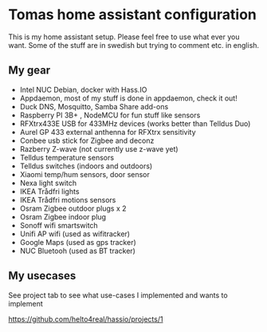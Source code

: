 # Tomas home assistant configuration
This is my home assistant setup. Please feel free to use what ever you want. Some of the stuff are in swedish but trying to comment etc. in english.

## My gear
- Intel NUC Debian, docker with Hass.IO
- Appdaemon, most of my stuff is done in appdaemon, check it out!
- Duck DNS, Mosquitto, Samba Share add-ons
- Raspberry PI 3B+ , NodeMCU for fun stuff like sensors
- RFXtrx433E USB for 433MHz devices (works better than Telldus Duo)
- Aurel GP 433 external anthenna for RFXtrx sensitivity
- Conbee usb stick for Zigbee and deconz
- Razberry Z-wave (not currently use z-wave yet)
- Telldus temperature sensors
- Telldus switches (indoors and outdoors)
- Xiaomi temp/hum sensors, door sensor
- Nexa light switch
- IKEA Trådfri lights 
- IKEA Trådfri motions sensors
- Osram Zigbee outdoor plugs x 2
- Osram Zigbee indoor plug
- Sonoff wifi smartswitch
- Unifi AP wifi (used as wifitracker)
- Google Maps (used as gps tracker)
- NUC Bluetooh (used as BT tracker)

## My usecases
See project tab to see what use-cases I implemented and wants to implement

https://github.com/helto4real/hassio/projects/1
